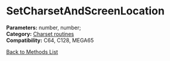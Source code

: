 # SetCharsetAndScreenLocation

**Parameters:** number, number;  
**Category:** [Charset routines](../categories/charset_routines.md)  
**Compatibility:** C64, C128, MEGA65  


[Back to Methods List](../../SUMMARY.md)
